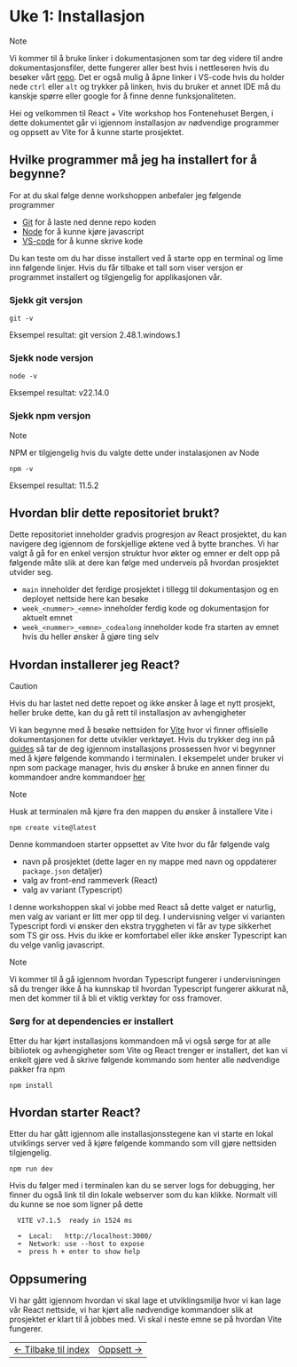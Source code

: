 # Uke 1: Installasjon

> [!NOTE]  
> Vi kommer til å bruke linker i dokumentasjonen som tar deg videre til andre dokumentasjonsfiler, dette fungerer aller best hvis i nettleseren hvis du besøker vårt [repo](https://github.com/Fontenehuset-Bergen/react-workshop/docs). Det er også mulig å åpne linker i VS-code hvis du holder nede `ctrl` eller `alt` og trykker på linken, hvis du bruker et annet IDE må du kanskje spørre eller google for å finne denne funksjonaliteten.

Hei og velkommen til React + Vite workshop hos Fontenehuset Bergen, i dette dokumentet går vi igjennom installasjon av nødvendige programmer og oppsett av Vite for å kunne starte prosjektet.

## Hvilke programmer må jeg ha installert for å begynne?

For at du skal følge denne workshoppen anbefaler jeg følgende programmer

- [Git](https://git-scm.com/) for å laste ned denne repo koden
- [Node](https://nodejs.org/en) for å kunne kjøre javascript
- [VS-code](https://code.visualstudio.com/) for å kunne skrive kode

Du kan teste om du har disse installert ved å starte opp en terminal og lime inn følgende linjer. Hvis du får tilbake et tall som viser versjon er programmet installert og tilgjengelig for applikasjonen vår.

### Sjekk git versjon

```console
git -v
```

Eksempel resultat: git version 2.48.1.windows.1

### Sjekk node versjon

```console
node -v
```

Eksempel resultat: v22.14.0

### Sjekk npm versjon

> [!NOTE]  
> NPM er tilgjengelig hvis du valgte dette under instalasjonen av Node

```console
npm -v
```

Eksempel resultat: 11.5.2

## Hvordan blir dette repositoriet brukt?
Dette repositoriet inneholder gradvis progresjon av React prosjektet, du kan navigere deg igjennom de forskjellige øktene ved å bytte branches. Vi har valgt å gå for en enkel versjon struktur hvor økter og emner er delt opp på følgende måte slik at dere kan følge med underveis på hvordan prosjektet utvider seg.

- `main` inneholder det ferdige prosjektet i tillegg til dokumentasjon og en deployet nettside here kan besøke
- `week_<nummer>_<emne>` inneholder ferdig kode og dokumentasjon for aktuelt emnet
- `week_<nummer>_<emne>_codealong` inneholder kode fra starten av emnet hvis du heller ønsker å gjøre ting selv


## Hvordan installerer jeg React?

> [!Caution]  
> Hvis du har lastet ned dette repoet og ikke ønsker å lage et nytt prosjekt, heller bruke dette, kan du gå rett til installasjon av avhengigheter

Vi kan begynne med å besøke nettsiden for [Vite](https://vite.dev/) hvor vi finner offisielle dokumentasjonen for dette utvikler verktøyet. Hvis du trykker deg inn på [guides](https://vite.dev/guide/) så tar de deg igjennom installasjons prossessen hvor vi begynner med å kjøre følgende kommando i terminalen. I eksempelet under bruker vi npm som package manager, hvis du ønsker å bruke en annen finner du kommandoer andre kommandoer [her](https://vite.dev/guide/#scaffolding-your-first-vite-project)

> [!NOTE]  
> Husk at terminalen må kjøre fra den mappen du ønsker å installere Vite i

```console
npm create vite@latest
```

Denne kommandoen starter oppsettet av Vite hvor du får følgende valg
- navn på prosjektet (dette lager en ny mappe med navn og oppdaterer `package.json` detaljer)
- valg av front-end rammeverk (React)
- valg av variant (Typescript)

I denne workshoppen skal vi jobbe med React så dette valget er naturlig, men valg av variant er litt mer opp til deg. I undervisning velger vi varianten Typescript fordi vi ønsker den ekstra tryggheten vi får av type sikkerhet som TS gir oss. Hvis du ikke er komfortabel eller ikke ønsker Typescript kan du velge vanlig javascript. 

> [!NOTE]
> Vi kommer til å gå igjennom hvordan Typescript fungerer i undervisningen så du trenger ikke å ha kunnskap til hvordan Typescript fungerer akkurat nå, men det kommer til å bli et viktig verktøy for oss framover.

### Sørg for at dependencies er installert
Etter du har kjørt installasjons kommandoen må vi også sørge for at alle bibliotek og avhengigheter som Vite og React trenger er installert, det kan vi enkelt gjøre ved å skrive følgende kommando som henter alle nødvendige pakker fra npm
```console
npm install
```

## Hvordan starter React?
>
Etter du har gått igjennom alle installasjonsstegene kan vi starte en lokal utviklings server ved å kjøre følgende kommando som vill gjøre nettsiden tilgjengelig.
```console
npm run dev
```
Hvis du følger med i terminalen kan du se server logs for debugging, her finner du også link til din lokale webserver som du kan klikke. Normalt vill du kunne se noe som ligner på dette
```
  VITE v7.1.5  ready in 1524 ms

  ➜  Local:   http://localhost:3000/
  ➜  Network: use --host to expose
  ➜  press h + enter to show help
```

## Oppsumering
Vi har gått igjennom hvordan vi skal lage et utviklingsmiljø hvor vi kan lage vår React nettside, vi har kjørt alle nødvendige kommandoer slik at prosjektet er klart til å jobbes med. Vi skal i neste emne se på hvordan Vite fungerer.

<table width="100%">
  <tr>
    <td><a href="../README.md">← Tilbake til index</a></td>
    <td align="right"><a href="2_configuration.md">Oppsett →</a></td>
  </tr>
</table>